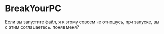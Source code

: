 # BreakYourPC

Если вы запустите файл, я к этому совсем не отношусь, при запуске, вы с этим соглашаетесь. поняв меня?
